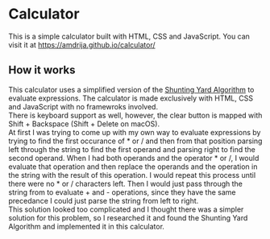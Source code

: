 # Calculator
This is a simple calculator built with HTML, CSS and JavaScript. You can visit it at https://amdrija.github.io/calculator/

## How it works
This calculator uses a simplified version of the [Shunting Yard Algorithm](https://en.wikipedia.org/wiki/Shunting-yard_algorithm) to evaluate expressions. The calculator is made exclusively with HTML, CSS and JavaScript with no framewroks involved.  
There is keyboard support as well, however, the clear button is mapped with Shift + Backspace (Shift + Delete on macOS).   
At first I was trying to come up with my own way to evaluate expressions by trying to find the first occurance of * or / and then from that position parsing left through the string to find the first operand and parsing right to find the second operand. When I had both operands and the operator * or /, I would evaluate that operation and then replace the operands and the operation in the string with the result of this operation. I would repeat this process until there were no * or / characters left. Then I would just pass through the string from to evaluate + and - operations, since they have the same precedance I could just parse the string from left to right.  
This solution looked too complicated and I thought there was a simpler solution for this problem, so I researched it and found the Shunting Yard Algorithm and implemented it in this calculator.
